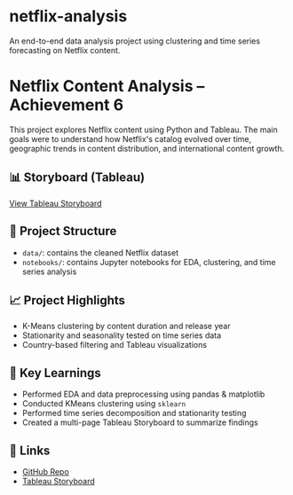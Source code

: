 # netflix-analysis
An end-to-end data analysis project using clustering and time series forecasting on Netflix content.

# Netflix Content Analysis – Achievement 6

This project explores Netflix content using Python and Tableau. The main goals were to understand how Netflix's catalog evolved over time, geographic trends in content distribution, and international content growth.

## 📊 Storyboard (Tableau)
[View Tableau Storyboard]([https://public.tableau.com/app/profile/YOUR_LINK_HERE](https://public.tableau.com/app/profile/cem.eygi/viz/NetflixContentAnalysis-July2025/NetflixContentAnalysis))

## 📁 Project Structure

- `data/`: contains the cleaned Netflix dataset
- `notebooks/`: contains Jupyter notebooks for EDA, clustering, and time series analysis

## 📈 Project Highlights

- K-Means clustering by content duration and release year
- Stationarity and seasonality tested on time series data
- Country-based filtering and Tableau visualizations

## 🧠 Key Learnings

- Performed EDA and data preprocessing using pandas & matplotlib
- Conducted KMeans clustering using `sklearn`
- Performed time series decomposition and stationarity testing
- Created a multi-page Tableau Storyboard to summarize findings

## 🔗 Links

- [GitHub Repo](https://github.com/cemeygi/achievement6-netflix-analysis)
- [Tableau Storyboard](https://public.tableau.com/app/profile/YOUR_LINK_HERE](https://public.tableau.com/app/profile/cem.eygi/viz/NetflixContentAnalysis-July2025/NetflixContentAnalysis))
